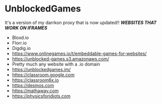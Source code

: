 # UnblockedGames
It's a version of my darrkon proxy that is now updated!!
***WEBSITES THAT WORK ON IFRAMES***
- Bloxd.io
- Florr.io
- Digdig.io
- https://www.onlinegames.io/t/embeddable-games-for-websites/
- https://unblocked-games.s3.amazonaws.com/
- Pretty much any website with a .io domain
- https://unblockedgames.im/
- https://classroom.google.com
- https://classroom6x.io
- https://desmos.com
- https://mathaway.com
- https://physicsforidiots.com
